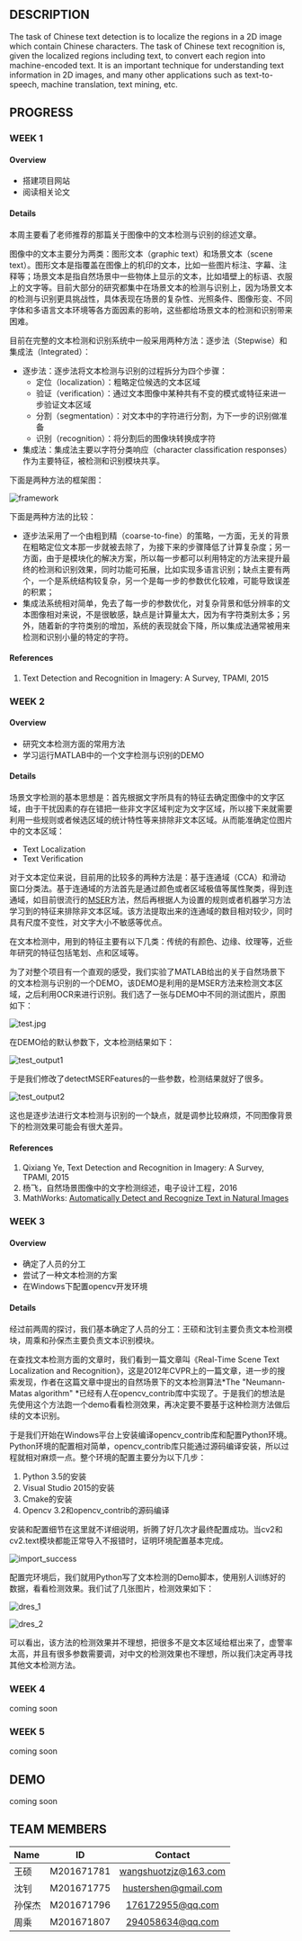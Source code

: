 ## DESCRIPTION
The task of Chinese text detection is to localize the regions in a 2D image which contain Chinese characters. The task of Chinese text recognition is, given the localized regions including text, to convert each region into machine-encoded text. It is an important technique for understanding text information in 2D images, and many other applications such as text-to-speech, machine translation, text mining, etc.

## PROGRESS
### WEEK 1

#### Overview

* 搭建项目网站
* 阅读相关论文

#### Details

本周主要看了老师推荐的那篇关于图像中的文本检测与识别的综述文章。

图像中的文本主要分为两类：图形文本（graphic text）和场景文本（scene text）。图形文本是指覆盖在图像上的机印的文本，比如一些图片标注、字幕、注释等；场景文本是指自然场景中一些物体上显示的文本，比如墙壁上的标语、衣服上的文字等。目前大部分的研究都集中在场景文本的检测与识别上，因为场景文本的检测与识别更具挑战性，具体表现在场景的复杂性、光照条件、图像形变、不同字体和多语言文本环境等各方面因素的影响，这些都给场景文本的检测和识别带来困难。

目前在完整的文本检测和识别系统中一般采用两种方法：逐步法（Stepwise）和集成法（Integrated）：

- 逐步法：逐步法将文本检测与识别的过程拆分为四个步骤：
  - 定位（localization）：粗略定位候选的文本区域
  - 验证（verification）：通过文本图像中某种共有不变的模式或特征来进一步验证文本区域
  - 分割（segmentation）：对文本中的字符进行分割，为下一步的识别做准备
  - 识别（recognition）：将分割后的图像块转换成字符
- 集成法：集成法主要以字符分类响应（character classification responses）作为主要特征，被检测和识别模块共享。

下面是两种方法的框架图：

![framework](http://o9zemtn5i.bkt.clouddn.com/framework.JPG)

下面是两种方法的比较：

- 逐步法采用了一个由粗到精（coarse-to-fine）的策略，一方面，无关的背景在粗略定位文本那一步就被去除了，为接下来的步骤降低了计算复杂度；另一方面，由于是模块化的解决方案，所以每一步都可以利用特定的方法来提升最终的检测和识别效果，同时功能可拓展，比如实现多语言识别；缺点主要有两个，一个是系统结构较复杂，另一个是每一步的参数优化较难，可能导致误差的积累；
- 集成法系统相对简单，免去了每一步的参数优化，对复杂背景和低分辨率的文本图像相对来说，不是很敏感，缺点是计算量太大，因为有字符类别太多；另外，随着新的字符类别的增加，系统的表现就会下降，所以集成法通常被用来检测和识别小量的特定的字符。

#### References

1. Text Detection and Recognition in Imagery: A Survey, TPAMI, 2015





### WEEK 2

#### Overview

* 研究文本检测方面的常用方法
* 学习运行MATLAB中的一个文字检测与识别的DEMO

#### Details

场景文字检测的基本思想是：首先根据文字所具有的特征去确定图像中的文字区域，由于干扰因素的存在错把一些非文字区域判定为文字区域，所以接下来就需要利用一些规则或者候选区域的统计特性等来排除非文本区域。从而能准确定位图片中的文本区域：

* Text Localization
* Text Verification

对于文本定位来说，目前用的比较多的两种方法是：基于连通域（CCA）和滑动窗口分类法。基于连通域的方法首先是通过颜色或者区域极值等属性聚类，得到连通域，如目前很流行的[MSER](https://en.wikipedia.org/wiki/Maximally_stable_extremal_regions)方法，然后再根据人为设置的规则或者机器学习方法学习到的特征来排除非文本区域。该方法提取出来的连通域的数目相对较少，同时具有尺度不变性，对文字大小不敏感等优点。

在文本检测中，用到的特征主要有以下几类：传统的有颜色、边缘、纹理等，近些年研究的特征包括笔划、点和区域等。

为了对整个项目有一个直观的感受，我们实验了MATLAB给出的关于自然场景下的文本检测与识别的一个DEMO，该DEMO是利用的是MSER方法来检测文本区域，之后利用OCR来进行识别。我们选了一张与DEMO中不同的测试图片，原图如下：

![test.jpg](http://o9zemtn5i.bkt.clouddn.com/text_detection.jpg)

在DEMO给的默认参数下，文本检测结果如下：

![test_output1](http://o9zemtn5i.bkt.clouddn.com/test_output1.jpg)

于是我们修改了detectMSERFeatures的一些参数，检测结果就好了很多。

![test_output2](http://o9zemtn5i.bkt.clouddn.com/test_output2.jpg)

这也是逐步法进行文本检测与识别的一个缺点，就是调参比较麻烦，不同图像背景下的检测效果可能会有很大差异。

#### References

1. Qixiang Ye,  Text Detection and Recognition in Imagery: A Survey, TPAMI, 2015
2. 杨飞，自然场景图像中的文字检测综述，电子设计工程，2016
3. MathWorks:  [Automatically Detect and Recognize Text in Natural Images](https://cn.mathworks.com/help/vision/examples/automatically-detect-and-recognize-text-in-natural-images.html?requestedDomain=www.mathworks.com)





### WEEK 3

#### Overview

* 确定了人员的分工
* 尝试了一种文本检测的方案
* 在Windows下配置opencv开发环境

#### Details

经过前两周的探讨，我们基本确定了人员的分工：王硕和沈钊主要负责文本检测模块，周乘和孙保杰主要负责文本识别模块。

在查找文本检测方面的文章时，我们看到一篇文章叫《Real-Time Scene Text Localization and Recognition》，这是2012年CVPR上的一篇文章，进一步的搜索发现，作者在这篇文章中提出的自然场景下的文本检测算法*The "Neumann-Matas algorithm" *已经有人在opencv_contrib库中实现了。于是我们的想法是先使用这个方法跑一个demo看看检测效果，再决定要不要基于这种检测方法做后续的文本识别。

于是我们开始在Windows平台上安装编译opencv_contrib库和配置Python环境。Python环境的配置相对简单，opencv_contrib库只能通过源码编译安装，所以过程就相对麻烦一点。整个环境的配置主要分为以下几步：

1. Python 3.5的安装
2. Visual Studio 2015的安装
3. Cmake的安装
4. Opencv 3.2和opencv_contrib的源码编译

安装和配置细节在这里就不详细说明，折腾了好几次才最终配置成功。当cv2和cv2.text模块都能正常导入不报错时，证明环境配置基本完成。

![import_success](http://o9zemtn5i.bkt.clouddn.com/import_success.JPG)

配置完环境后，我们就用Python写了文本检测的Demo脚本，使用别人训练好的数据，看看检测效果。我们试了几张图片，检测效果如下：

![dres_1](http://o9zemtn5i.bkt.clouddn.com/dres_1.JPG)



![dres_2](http://o9zemtn5i.bkt.clouddn.com/dres_2.JPG)

可以看出，该方法的检测效果并不理想，把很多不是文本区域给框出来了，虚警率太高，并且有很多参数需要调，对中文的检测效果也不理想，所以我们决定再寻找其他文本检测方法。



### WEEK 4

coming soon
### WEEK 5
coming soon

## DEMO
coming soon

## TEAM MEMBERS
| Name |     ID     |       Contact        |
| :--- | :--------: | :------------------: |
| 王硕   | M201671781 | wangshuotzjz@163.com |
| 沈钊   | M201671775 | hustershen@gmail.com |
| 孙保杰  | M201671796 |   176172955@qq.com   |
| 周乘   | M201671807 |   294058634@qq.com   |
